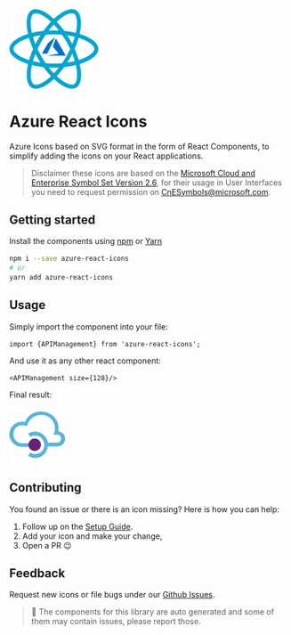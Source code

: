 <img src="./images/react-azure.png" width="160">


# Azure React Icons

[npm-url]: https://www.npmjs.com/package/azure-react-icons

Azure Icons based on SVG format in the form of React Components, to simplify adding the icons on your React applications.

> Disclaimer these icons are based on the [Microsoft Cloud and Enterprise Symbol Set Version 2.6](https://www.microsoft.com/en-us/download/details.aspx?id=41937), for their usage in User Interfaces you need to request permission on CnESymbols@microsoft.com.

## Getting started

Install the components using [npm](https://www.npmjs.com/) or [Yarn](https://yarnpkg.com/en/)

```bash
npm i --save azure-react-icons
# or 
yarn add azure-react-icons
```

## Usage

Simply import the component into your file:

```
import {APIManagement} from 'azure-react-icons';
```
And use it as any other react component:

```
<APIManagement size={128}/>
```

Final result:

<img src="/svgs/APIManagement.svg">


## Contributing
You found an issue or there is an icon missing? Here is how you can help:

1. Follow up on the [Setup Guide](./setup.md). 
2. Add your icon and make your change,
3. Open a PR :wink:

## Feedback

Request new icons or file bugs under our [Github Issues](https://github.com/orangenet/azure-react-icons/issues/new).

>  :construction: The components for this library are auto generated and some of them may contain issues, please report those.